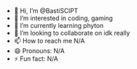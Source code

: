 - 👋 Hi, I’m @BastiSCIPT
- 👀 I’m interested in coding, gaming
- 🌱 I’m currently learning phyton
- 💞️ I’m looking to collaborate on idk really 
- 📫 How to reach me  N/A
- 😄 Pronouns: N/A
- ⚡ Fun fact: N/A

